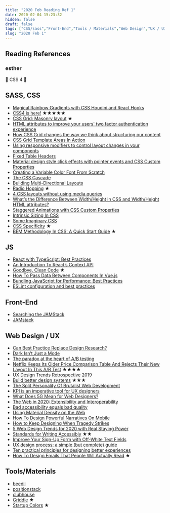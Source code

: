 ```yaml
---
title: "2020 Feb Reading Ref 1"
date: 2020-02-04 15:23:32
hidden: false
draft: false
tags: ["CSS/sass","Front-End","Tools / Materials","Web Design","UX / UI"]
slug: "2020 Feb 1"
---
```

## Reading References
### esther
🙌 CSS 4 🙌

<!--more-->

## SASS, CSS
 - [Magical Rainbow Gradients with CSS Houdini and React Hooks](https://www.joshwcomeau.com/posts/rainbow-button/)
 - [CSS4 is here!](https://www.quirksmode.org/blog/archives/2020/01/css4_is_here.html) ★★★★★
 - [CSS Grid: Masonry layout](https://github.com/w3c/csswg-drafts/issues/4650) ★
 - [HTML attributes to improve your users' two factor authentication experience](https://www.twilio.com/blog/html-attributes-two-factor-authentication-autocomplete)
 - [How CSS Grid changes the way we think about structuring our content](https://www.freecodecamp.org/news/css-grid-changes-how-we-can-think-about-structuring-our-content/)
 - [CSS Grid Template Areas In Action](https://ishadeed.com/article/grid-area/)
 - [Using responsive modifiers to control layout changes in your components](https://codyhouse.co/blog/post/using-responsive-modifiers-to-control-layout-changes-in-your-components)
 - [Fixed Table Headers](https://adrianroselli.com/2020/01/fixed-table-headers.html)
 - [Material design style click effects with pointer events and CSS Custom Properties](https://benfrain.com/material-design-style-click-effects-with-pointer-events-and-css-custom-properties/)
 - [Creating a Variable Color Font From Scratch](https://ishadeed.com/article/creating-a-variable-font/)
 - [The CSS Cascade](https://wattenberger.com/blog/css-cascade)
 - [Building Multi-Directional Layouts](https://css-tricks.com/building-multi-directional-layouts/)
 - [Radio Hopping](https://codepen.io/jkantner/pen/rNaPadg) ★
 - [4 CSS layouts without using media queries](https://polypane.app/blog/4-css-layouts-without-using-media-queries/)
 - [What’s the Difference Between Width/Height in CSS and Width/Height HTML attributes?](https://css-tricks.com/whats-the-difference-between-width-height-in-css-and-width-height-html-attributes/)
 - [Staggered Animations with CSS Custom Properties](https://cloudfour.com/thinks/staggered-animations-with-css-custom-properties)
 - [Intrinsic Sizing In CSS](https://ishadeed.com/article/intrinsic-sizing-in-css/)
 - [Some Imaginary CSS](https://cloudfour.com/thinks/some-imaginary-css/)
 - [CSS Specificity](https://dev.to/emmabostian/css-specificity-1kca) ★
 - [BEM Methodology In CSS: A Quick Start Guide](https://scalablecss.com/bem-quickstart-guide/) ★

## JS
 - [React with TypeScript: Best Practices](https://www.sitepoint.com/react-with-typescript-best-practices)
 - [An Introduction To React’s Context API](https://www.smashingmagazine.com/2020/01/introduction-react-context-api)
 - [Goodbye, Clean Code](https://overreacted.io/goodbye-clean-code/) ★
 - [How To Pass Data Between Components In Vue.js](https://www.smashingmagazine.com/2020/01/data-components-vue-js/)
 - [Bundling JavaScript for Performance: Best Practices](https://calendar.perfplanet.com/2019/bundling-javascript-for-performance-best-practices/)
 - [ESLint configuration and best practices](https://blog.geographer.fr/eslint-guide)

## Front-End
 - [Searching the JAMStack](https://www.stackbit.com/blog/jamstack-search/)
 - [JAMstack](https://snipcart.com/blog/jamstack)

## Web Design / UX
 - [Can Best Practice Replace Design Research?](https://www.webdesignerdepot.com/2020/01/can-best-practice-replace-design-research/)
 - [Dark Isn’t Just a Mode](https://www.uxmatters.com/mt/archives/2020/01/dark-isnt-just-a-mode.php)
 - [The paradox at the heart of A/B testing](https://matthewstrom.com/writing/ab-testing-paradox)
 - [Netflix Keeps Its Older Price Comparison Table And Rejects Their New Layout In This A/B Test](https://goodui.org/leaks/netflix-keeps-its-older-price-comparison-table-and-rejects-a-new-plan-layout-in-this-a-b-test/) ★★★★
 - [UX Design Trends Retrospective 2019](https://www.toptal.com/designers/ux/ux-design-trends-2019)
 - [Build better design systems](https://designsystemchecklist.com/) ★★★
 - [The Split Personality Of Brutalist Web Development](https://www.smashingmagazine.com/2020/01/split-personality-brutalist-web-development/)
 - [KPI is an imperative tool for UX designers](https://uxdesign.cc/kpi-is-the-most-important-tool-ux-designers-should-be-learning-to-use-af31651120fc)
 - [What Does 5G Mean for Web Designers?](https://www.webdesignerdepot.com/2020/01/what-does-5g-mean-for-web-designers/)
 - [The Web in 2020: Extensibility and Interoperability](https://css-tricks.com/the-web-in-2020-extensibility-and-interoperability/)
 - [Bad accessibility equals bad quality](https://www.matuzo.at/blog/bad-accessibility-equals-bad-quality/)
 - [Using Material Density on the Web](https://medium.com/google-design/using-material-density-on-the-web-59d85f1918f0)
 - [How To Design Powerful Narratives On Mobile](https://www.smashingmagazine.com/2020/01/design-powerful-narratives-mobile/)
 - [How to Keep Designing When Tragedy Strikes](https://www.webdesignerdepot.com/2020/01/how-to-keep-designing-when-tragedy-strikes/)
 - [5 Web Design Trends for 2020 with Real Staying Power](https://www.sitepoint.com/5-web-design-trends-for-2020-with-real-staying-power)
 - [Standards for Writing Accessibly](https://alistapart.com/article/standards-for-writing-accessibly/) ★★
 - [Improve Your Sign-Up Form with Off-White Text Fields](https://uxmovement.com/forms/improve-your-sign-up-form-with-off-white-text-fields/)
 - [UX design process: a simple (but complete) guide](https://webflow.com/blog/ux-design-process)
 - [Ten practical principles for designing better experiences](https://uxdesign.cc/ten-practical-principles-for-designing-experiences-e4ce1057e85a)
 - [How To Design Emails That People Will Actually Read](https://icons8.com/articles/email-design-tips) ★

## Tools/Materials
 - [beedii](https://webkul.github.io/beedii/)
 - [positionstack](https://positionstack.com/)
 - [clubhouse](https://clubhouse.io)
 - [Griddle](https://github.com/daveberning/griddle) ★
 - [Startup Colors](https://logobly.com/colors/) ★

